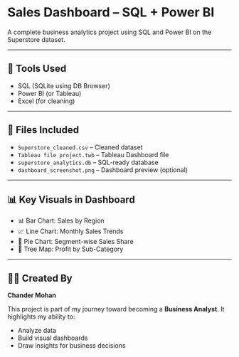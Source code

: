 # Sales Dashboard – SQL + Power BI

A complete business analytics project using SQL and Power BI on the Superstore dataset.

---

## 🔧 Tools Used
- SQL (SQLite using DB Browser)
- Power BI (or Tableau)
- Excel (for cleaning)

---

## 📁 Files Included
- `Superstore_cleaned.csv` – Cleaned dataset
- `Tableau file project.twb` – Tableau Dashboard file
- `superstore_analytics.db` – SQL-ready database
- `dashboard_screenshot.png` – Dashboard preview (optional)

---

## 📊 Key Visuals in Dashboard
- 📊 Bar Chart: Sales by Region
- 📈 Line Chart: Monthly Sales Trends
- 🥧 Pie Chart: Segment-wise Sales Share
- 🧱 Tree Map: Profit by Sub-Category

---

## 👨‍💻 Created By
**Chander Mohan**

This project is part of my journey toward becoming a **Business Analyst**. It highlights my ability to:
- Analyze data
- Build visual dashboards
- Draw insights for business decisions
